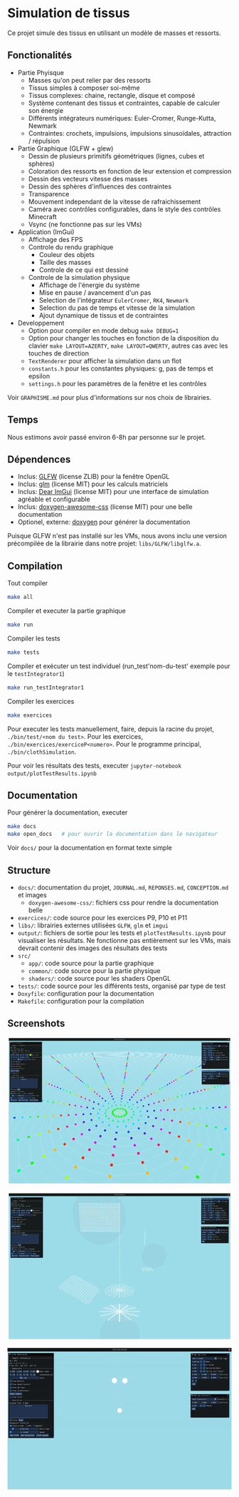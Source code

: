 # Simulation de tissus

Ce projet simule des tissus en utilisant un modèle de masses et ressorts.

## Fonctionalités

- Partie Phyisque
  - Masses qu'on peut relier par des ressorts
  - Tissus simples à composer soi-même
  - Tissus complexes: chaine, rectangle, disque et composé
  - Système contenant des tissus et contraintes, capable de calculer son énergie
  - Différents intégrateurs numériques: Euler-Cromer, Runge-Kutta, Newmark
  - Contraintes: crochets, impulsions, impulsions sinusoïdales, attraction / répulsion
- Partie Graphique (GLFW + glew)
  - Dessin de plusieurs primitifs géométriques (lignes, cubes et sphères)
  - Coloration des ressorts en fonction de leur extension et compression
  - Dessin des vecteurs vitesse des masses
  - Dessin des sphères d'influences des contraintes
  - Transparence
  - Mouvement independant de la vitesse de rafraichissement
  - Caméra avec contrôles configurables, dans le style des contrôles Minecraft
  - Vsync (ne fonctionne pas sur les VMs)
- Application (ImGui)
  - Affichage des FPS
  - Controle du rendu graphique
    - Couleur des objets
    - Taille des masses
    - Controle de ce qui est dessiné
  - Controle de la simulation physique
    - Affichage de l'énergie du système
    - Mise en pause / avancement d'un pas
    - Selection de l'intégrateur `EulerCromer`, `RK4`, `Newmark`
    - Selection du pas de temps et vitesse de la simulation
    - Ajout dynamique de tissus et de contraintes
- Developpement
  - Option pour compiler en mode debug `make DEBUG=1`
  - Option pour changer les touches en fonction de la disposition du clavier `make LAYOUT=AZERTY`, `make LAYOUT=QWERTY`, autres cas avec les touches de direction
  - `TextRenderer` pour afficher la simulation dans un flot
  - `constants.h` pour les constantes physiques: g, pas de temps et epsilon
  - `settings.h` pour les paramètres de la fenêtre et les contrôles

Voir `GRAPHISME.md` pour plus d'informations sur nos choix de librairies.

## Temps

Nous estimons avoir passé environ 6-8h par personne sur le projet.

## Dépendences

- Inclus: [GLFW](https://github.com/glfw/glfw) (license ZLIB) pour la fenêtre OpenGL
- Inclus: [glm](https://github.com/g-truc/glm) (license MIT) pour les calculs matriciels
- Inclus: [Dear ImGui](https://github.com/ocornut/imgui) (license MIT) pour une interface de simulation agréable et configurable
- Inclus: [doxygen-awesome-css](https://github.com/jothepro/doxygen-awesome-css) (license MIT) pour une belle documentation
- Optionel, externe: [doxygen](https://github.com/doxygen/doxygen) pour générer la documentation

Puisque GLFW n'est pas installé sur les VMs, nous avons inclu une version précompilée de la librairie dans notre projet: `libs/GLFW/libglfw.a`.

## Compilation

Tout compiler

```bash
make all
```

Compiler et executer la partie graphique

```bash
make run
```

Compiler les tests

```bash
make tests
```

Compiler et exécuter un test individuel (run_test'nom-du-test' exemple pour le `testIntegrator1`)

```bash
make run_testIntegrator1
```

Compiler les exercices

```bash
make exercices
```

Pour executer les tests manuellement, faire, depuis la racine du projet, `./bin/test/<nom du test>`. Pour les exercices, `./bin/exercices/exerciceP<numero>`. Pour le programme principal, `./bin/clothSimulation`.

Pour voir les résultats des tests, executer `jupyter-notebook output/plotTestResults.ipynb`

## Documentation

Pour générer la documentation, executer

```bash
make docs
make open_docs   # pour ouvrir la documentation dans le navigateur
```

Voir `docs/` pour la documentation en format texte simple

## Structure

- `docs/`: documentation du projet, `JOURNAL.md`, `REPONSES.md`, `CONCEPTION.md` et images
  - `doxygen-awesome-css/`: fichiers css pour rendre la documentation belle
- `exercices/`: code source pour les exercices P9, P10 et P11
- `libs/`: librairies externes utilisées `GLFW`, `glm` et `imgui`
- `output/`: fichiers de sortie pour les tests et `plotTestResults.ipynb` pour visualiser les résultats. Ne fonctionne pas entièrement sur les VMs, mais devrait contenir des images des résultats des tests
- `src/`
  - `app/`: code source pour la partie graphique
  - `common/`: code source pour la partie physique
  - `shaders/`: code source pour les shaders OpenGL
- `tests/`: code source pour les différents tests, organisé par type de test
- `Doxyfile`: configuration pour la documentation
- `Makefile`: configuration pour la compilation

## Screenshots

![Grand tissu circulaire multicolore, avec un menu permettant de controler la simulation](docs/imgs/big_cloth.webp)

![Tous les tissus dans différentes configurations, avec différentes contraintes](docs/imgs/many_cloths.webp)

![Exercice P10 en version graphique](docs/imgs/exP11.webp)
